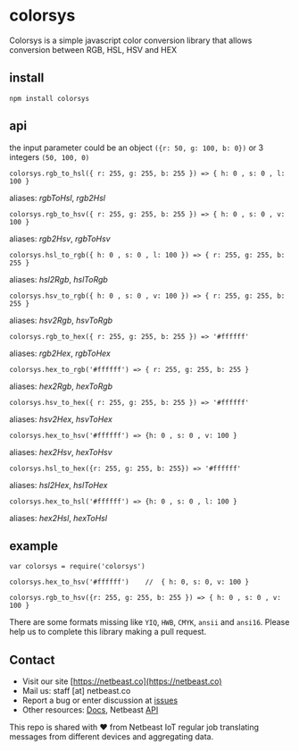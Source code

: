 # colorsys

Colorsys is a simple javascript color conversion library that allows conversion between RGB, HSL, HSV and HEX

## install

```
npm install colorsys
```

## api
the input parameter could be an object `({r: 50, g: 100, b: 0})` or 3 integers `(50, 100, 0)`

```
colorsys.rgb_to_hsl({ r: 255, g: 255, b: 255 }) => { h: 0 , s: 0 , l: 100 }
```

aliases: _rgbToHsl_, _rgb2Hsl_

```
colorsys.rgb_to_hsv({ r: 255, g: 255, b: 255 }) => { h: 0 , s: 0 , v: 100 }
```

aliases: _rgb2Hsv_, _rgbToHsv_

```
colorsys.hsl_to_rgb({ h: 0 , s: 0 , l: 100 }) => { r: 255, g: 255, b: 255 }
```

aliases: _hsl2Rgb_, _hslToRgb_

```
colorsys.hsv_to_rgb({ h: 0 , s: 0 , v: 100 }) => { r: 255, g: 255, b: 255 }
```

aliases: _hsv2Rgb_, _hsvToRgb_

```
colorsys.rgb_to_hex({ r: 255, g: 255, b: 255 }) => '#ffffff'
```

aliases: _rgb2Hex_, _rgbToHex_

```
colorsys.hex_to_rgb('#ffffff') => { r: 255, g: 255, b: 255 }
```

aliases: _hex2Rgb_, _hexToRgb_

```
colorsys.hsv_to_hex({ r: 255, g: 255, b: 255 }) => '#ffffff'
```

aliases: _hsv2Hex_, _hsvToHex_

```
colorsys.hex_to_hsv('#ffffff') => {h: 0 , s: 0 , v: 100 }
```

aliases: _hex2Hsv_, _hexToHsv_

```
colorsys.hsl_to_hex({r: 255, g: 255, b: 255}) => '#ffffff'
```

aliases: _hsl2Hex_, _hslToHex_

```
colorsys.hex_to_hsl('#ffffff') => {h: 0 , s: 0 , l: 100 }
```

aliases: _hex2Hsl_, _hexToHsl_

## example
```
var colorsys = require('colorsys')

colorsys.hex_to_hsv('#ffffff')    //  { h: 0, s: 0, v: 100 }

colorsys.rgb_to_hsv({r: 255, g: 255, b: 255 }) => { h: 0 , s: 0 , v: 100 }
```

There are some formats missing like `YIQ`, `HWB`, `CMYK`, `ansii` and `ansi16`. Please help us to complete this library making a pull request. 

## Contact
* Visit our site [https://netbeast.co](https://netbeast.co)
* Mail us: staff [at] netbeast.co
* Report a bug or enter discussion at [issues](https://github.com/netbeast/colorsys/issues)
* Other resources: [Docs](https://github.com/netbeast/docs/wiki), Netbeast [API](https://github.com/netbeast/API)

This repo is shared with :heart: from Netbeast IoT regular job translating
messages from different devices and aggregating data.
